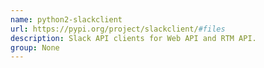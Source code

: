 ```yaml
---
name: python2-slackclient
url: https://pypi.org/project/slackclient/#files
description: Slack API clients for Web API and RTM API.
group: None
---
```

